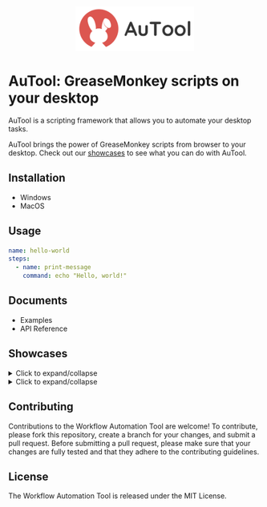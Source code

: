 <p align="center">
  <img src="resources/banner.png" height="90" title="main">
</p>

# AuTool: GreaseMonkey scripts on your desktop
AuTool is a scripting framework that allows you to automate your desktop tasks. 

AuTool brings the power of GreaseMonkey scripts from browser to your desktop. Check out our [showcases](#showcases) to see what you can do with AuTool.

## Installation
- Windows
- MacOS 

## Usage
```yaml
name: hello-world
steps:
  - name: print-message
    command: echo "Hello, world!"
```

## Documents
- Examples
- API Reference

## Showcases
<details>
  <summary>Click to expand/collapse</summary>
  
  - This is the content that will be hidden until the user clicks on the summary element.


  - This is the content that will be hidden until the user clicks on the summary element.

  - This is the content that will be hidden until the user clicks on the summary element.

</details>

<details>
  <summary>Click to expand/collapse</summary>  
  - This is the content that will be hidden until the user clicks on the summary element.

  - This is the content that will be hidden until the user clicks on the summary element.

  - This is the content that will be hidden until the user clicks on the summary element.

</details>

## Contributing
Contributions to the Workflow Automation Tool are welcome! To contribute, please fork this repository, create a branch for your changes, and submit a pull request. Before submitting a pull request, please make sure that your changes are fully tested and that they adhere to the contributing guidelines.

## License
The Workflow Automation Tool is released under the MIT License.